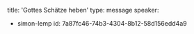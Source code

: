 title: 'Gottes Schätze heben'
type: message
speaker:
  - simon-lemp
id: 7a87fc46-74b3-4304-8b12-58d156edd4a9
